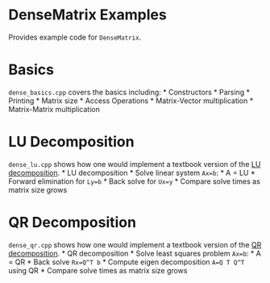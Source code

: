 # DenseMatrix Examples

Provides example code for `DenseMatrix`.

# Basics
`dense_basics.cpp` covers the basics including:
    * Constructors
    * Parsing
    * Printing
    * Matrix size
    * Access Operations
    * Matrix-Vector multiplication
    * Matrix-Matrix multiplication

# LU Decomposition
`dense_lu.cpp` shows how one would implement a textbook version of the [LU decomposition](https://en.wikipedia.org/wiki/LU_decomposition).
    * LU decomposition
    * Solve linear system `Ax=b`:
        * A = LU
        * Forward elimination for `Ly=b`
        * Back solve for `Ux=y`
    * Compare solve times as matrix size grows

# QR Decomposition
`dense_qr.cpp` shows how one would implement a textbook version of the [QR decomposition](https://en.wikipedia.org/wiki/QR_decomposition).
    * QR decomposition
    * Solve least squares problem `Ax=b`:
        * A = QR
        * Back solve `Rx=Q^T b`
    * Compute eigen decomposition `A=Q T Q^T` using QR
    * Compare solve times as matrix size grows

